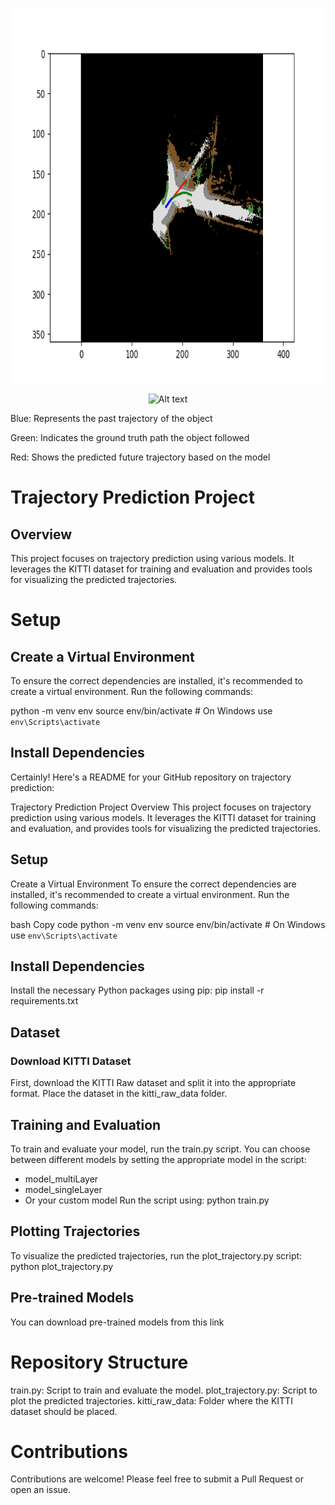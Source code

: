 <p align="center">
<img src="/Images/video_vehicle_107.png" alt="Alt text" width="800" height="600"/>
</p>
<p align="center">
<img src="/Images/Demo.gif" alt="Alt text" width="800" height="600"/>
</p>



Blue: Represents the past trajectory of the object

Green: Indicates the ground truth path the object followed

Red: Shows the predicted future trajectory based on the model

# Trajectory Prediction Project
## Overview
This project focuses on trajectory prediction using various models. It leverages the KITTI dataset for training and evaluation and provides tools for visualizing the predicted trajectories.
# Setup
## Create a Virtual Environment
To ensure the correct dependencies are installed, it's recommended to create a virtual environment. Run the following commands:

python -m venv env
source env/bin/activate   # On Windows use `env\Scripts\activate`
## Install Dependencies

Certainly! Here's a README for your GitHub repository on trajectory prediction:

Trajectory Prediction Project
Overview
This project focuses on trajectory prediction using various models. It leverages the KITTI dataset for training and evaluation, and provides tools for visualizing the predicted trajectories.

## Setup
Create a Virtual Environment
To ensure the correct dependencies are installed, it's recommended to create a virtual environment. Run the following commands:

bash
Copy code
python -m venv env
source env/bin/activate   # On Windows use `env\Scripts\activate`
## Install Dependencies
Install the necessary Python packages using pip:
pip install -r requirements.txt
## Dataset 
### Download KITTI Dataset
First, download the KITTI Raw dataset and split it into the appropriate format. Place the dataset in the kitti_raw_data folder.
## Training and Evaluation
To train and evaluate your model, run the train.py script. You can choose between different models by setting the appropriate model in the script:
- model_multiLayer
- model_singleLayer
- Or your custom model
Run the script using:
python train.py
## Plotting Trajectories
To visualize the predicted trajectories, run the plot_trajectory.py script:
python plot_trajectory.py
## Pre-trained Models
You can download pre-trained models from this link 
# Repository Structure
train.py: Script to train and evaluate the model.
plot_trajectory.py: Script to plot the predicted trajectories.
kitti_raw_data: Folder where the KITTI dataset should be placed.
# Contributions
Contributions are welcome! Please feel free to submit a Pull Request or open an issue.

